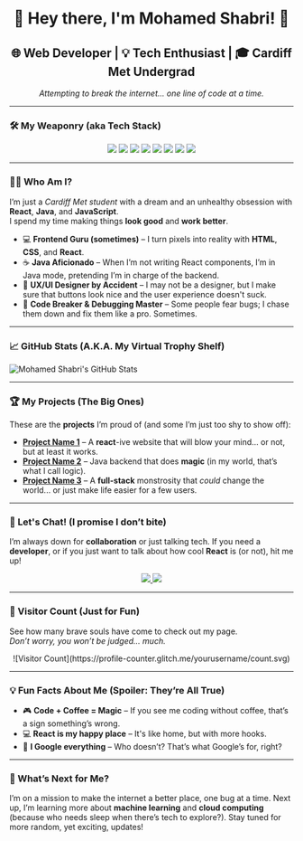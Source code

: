 <div align="center">

# 👋 Hey there, I'm Mohamed Shabri! 🚀  
## 🌐 Web Developer | 💡 Tech Enthusiast | 🎓 Cardiff Met Undergrad  
*Attempting to break the internet... one line of code at a time.*

</div>

---

### 🛠️ My Weaponry (aka Tech Stack)

<p align="center">
  <img src="https://img.shields.io/badge/-HTML5-E34F26?style=flat-square&logo=html5&logoColor=white" />
  <img src="https://img.shields.io/badge/-CSS3-1572B6?style=flat-square&logo=css3&logoColor=white" />
  <img src="https://img.shields.io/badge/-JavaScript-F7DF1E?style=flat-square&logo=javascript&logoColor=black" />
  <img src="https://img.shields.io/badge/-React-61DAFB?style=flat-square&logo=react&logoColor=white" />
  <img src="https://img.shields.io/badge/-Java-007396?style=flat-square&logo=java&logoColor=white" />
  <img src="https://img.shields.io/badge/-Git-F05032?style=flat-square&logo=git&logoColor=white" />
  <img src="https://img.shields.io/badge/-GitHub-181717?style=flat-square&logo=github&logoColor=white" />
  <img src="https://img.shields.io/badge/-VSCode-007ACC?style=flat-square&logo=visual-studio-code&logoColor=white" />
</p>

---

### 🧑‍💻 Who Am I?  
I’m just a *Cardiff Met student* with a dream and an unhealthy obsession with **React**, **Java**, and **JavaScript**.  
I spend my time making things **look good** and **work better**. 

- 💻 **Frontend Guru (sometimes)** – I turn pixels into reality with **HTML**, **CSS**, and **React**.
- ☕️ **Java Aficionado** – When I’m not writing React components, I’m in Java mode, pretending I’m in charge of the backend.
- 🎨 **UX/UI Designer by Accident** – I may not be a designer, but I make sure that buttons look nice and the user experience doesn't suck.
- 🚀 **Code Breaker & Debugging Master** – Some people fear bugs; I chase them down and fix them like a pro. Sometimes.

---

### 📈 GitHub Stats (A.K.A. My Virtual Trophy Shelf)

![Mohamed Shabri's GitHub Stats](https://github-readme-stats.vercel.app/api?username=yourusername&show_icons=true&theme=radical&hide_title=true)

---

### 🏆 My Projects (The Big Ones)

These are the **projects** I’m proud of (and some I’m just too shy to show off):

- **[Project Name 1](#)** – A **react**-ive website that will blow your mind... or not, but at least it works.
- **[Project Name 2](#)** – Java backend that does **magic** (in my world, that’s what I call logic).
- **[Project Name 3](#)** – A **full-stack** monstrosity that *could* change the world... or just make life easier for a few users.

---

### 💬 Let's Chat! (I promise I don’t bite)

I’m always down for **collaboration** or just talking tech. If you need a **developer**, or if you just want to talk about how cool **React** is (or not), hit me up!

<p align="center">
  <a href="https://www.linkedin.com/in/yourusername/">
    <img src="https://img.shields.io/badge/-LinkedIn-0A66C2?style=flat-square&logo=linkedin&logoColor=white" />
  </a>
  <a href="https://twitter.com/yourusername">
    <img src="https://img.shields.io/badge/-Twitter-1DA1F2?style=flat-square&logo=twitter&logoColor=white" />
  </a>
</p>

---

### 👀 Visitor Count (Just for Fun)

See how many brave souls have come to check out my page.  
*Don’t worry, you won’t be judged… much.*

<div align="center">
  ![Visitor Count](https://profile-counter.glitch.me/yourusername/count.svg)
</div>

---

### 💡 Fun Facts About Me (Spoiler: They’re All True)

- 🎮 **Code + Coffee = Magic** – If you see me coding without coffee, that’s a sign something’s wrong.
- 💻 **React is my happy place** – It's like home, but with more hooks.
- 🧠 **I Google everything** – Who doesn’t? That’s what Google’s for, right?

---

### 🤔 What’s Next for Me?

I’m on a mission to make the internet a better place, one bug at a time. Next up, I’m learning more about **machine learning** and **cloud computing** (because who needs sleep when there’s tech to explore?). Stay tuned for more random, yet exciting, updates!


